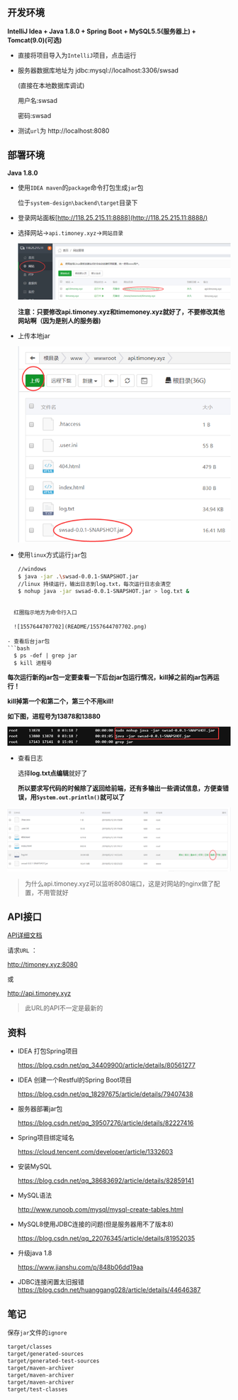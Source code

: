 ## 开发环境

**IntelliJ Idea + Java 1.8.0 + Spring Boot + MySQL5.5(服务器上) + Tomcat(9.0)(可选)** 

- 直接将项目导入为`IntelliJ`项目，点击运行

- 服务器数据库地址为 jdbc:mysql://localhost:3306/swsad
  
  (直接在本地数据库调试)
  
  用户名:swsad

  密码:swsad

- 测试`url`为 http://localhost:8080

## 部署环境

**Java 1.8.0**

- 使用`IDEA maven`的`package`命令打包生成`jar`包

  位于`system-design\backend\target`目录下

- 登录网站面板[http://118.25.215.11:8888](http://118.25.215.11:8888/)

- 选择网站->`api.timoney.xyz`->`网站目录`

  ![1557644282373](README/1557644282373.png)

  **注意：只要修改api.timoney.xyz和timemoney.xyz就好了，不要修改其他网站啊（因为是别人的服务器)**

- 上传本地jar

  ![1557644311214](README/1557644311214.png)

- 使用`linux`方式运行`jar`包

  ```bash
  //windows
  $ java -jar .\swsad-0.0.1-SNAPSHOT.jar 
  //linux 持续运行，输出日志到log.txt，每次运行日志会清空
  $ nohup java -jar swsad-0.0.1-SNAPSHOT.jar > log.txt &
  ```
```
  
  红圈指示地方为命令行入口
  
  ![1557644707702](README/1557644707702.png)
  
- 查看后台jar包
​```bash
  $ ps -def | grep jar
  $ kill 进程号
```

**每次运行新的jar包一定要查看一下后台jar包运行情况，kill掉之前的jar包再运行！**

**kill掉第一个和第二个，第三个不用kill!**

**如下图，进程号为13878和13880**

![1557644516450](README/1557644516450.png)

- 查看日志

  选择**log.txt点编辑**就好了

  **所以要求写代码的时候除了返回给前端，还有多输出一些调试信息，方便查错误，用`System.out.println()`就可以了**

![1557644755604](README/1557644755604.png)

> 为什么api.timoney.xyz可以监听8080端口，这是对网站的nginx做了配置，不用管就好

## API接口

[API详细文档](./API.md)

请求`URL` ：

http://timoney.xyz:8080

或

<http://api.timoney.xyz>

> 此URL的API不一定是最新的

## 资料

- IDEA 打包Spring项目

  <https://blog.csdn.net/qq_34409900/article/details/80561277>

- IDEA 创建一个Restful的Spring Boot项目

  <https://blog.csdn.net/qq_18297675/article/details/79407438>

- 服务器部署jar包

  <https://blog.csdn.net/qq_39507276/article/details/82227416>

- Spring项目绑定域名

  <https://cloud.tencent.com/developer/article/1332603>

- 安装MySQL

  <https://blog.csdn.net/qq_38683692/article/details/82859141>

- MySQL语法

  <http://www.runoob.com/mysql/mysql-create-tables.html>

- MySQL8使用JDBC连接的问题(但是服务器用不了版本8)

  <https://blog.csdn.net/qq_22076345/article/details/81952035>
  
- 升级java 1.8

  <https://www.jianshu.com/p/848b06dd19aa>
  
- JDBC连接闲置太旧报错
  <https://blog.csdn.net/huanggang028/article/details/44646387>

## 笔记

保存`jar`文件的`ignore`

```
target/classes
target/generated-sources
target/generated-test-sources
target/maven-archiver
target/maven-archiver
target/maven-archiver
target/test-classes
```

